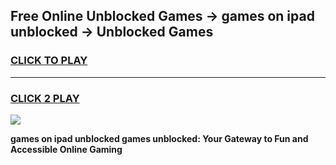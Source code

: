 
## Free Online Unblocked Games → games on ipad unblocked → Unblocked Games
<h3>
<a href="https://premium.freeplayer.one?title=games_on_ipad_unblocked&ref=21F">CLICK TO PLAY</a></h3>
<hr>

<h3>
<a href="https://premium.freeplayer.one?title=games_on_ipad_unblocked&ref=21F">CLICK 2 PLAY</a>
  
</h3>

<a href="https://premium.freeplayer.one?title=games_on_ipad_unblocked&ref=21F/"><img src="https://clearcache.store/games.png"></a>


**games on ipad unblocked games unblocked: Your Gateway to Fun and Accessible Online Gaming**
